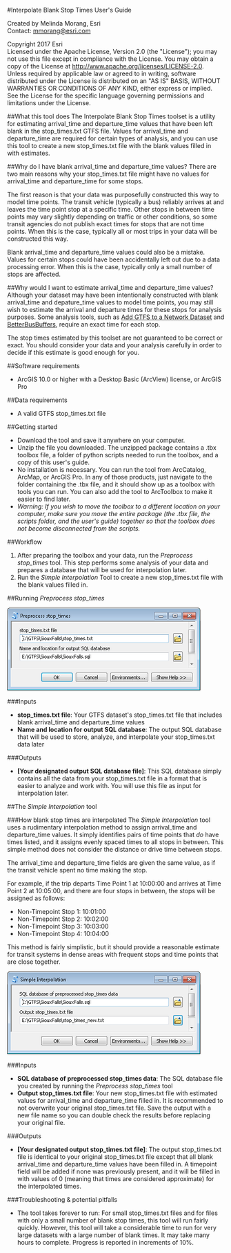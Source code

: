 #Interpolate Blank Stop Times User's Guide

Created by Melinda Morang, Esri  
Contact: <mmorang@esri.com>

Copyright 2017 Esri  
Licensed under the Apache License, Version 2.0 (the "License"); you may not use this file except in compliance with the License.  You may obtain a copy of the License at <http://www.apache.org/licenses/LICENSE-2.0>.  Unless required by applicable law or agreed to in writing, software distributed under the License is distributed on an "AS IS" BASIS, WITHOUT WARRANTIES OR CONDITIONS OF ANY KIND, either express or implied.  See the License for the specific language governing permissions and limitations under the License.

##What this tool does
The Interpolate Blank Stop Times toolset is a utility for estimating arrival_time and departure_time values that have been left blank in the stop_times.txt GTFS file.  Values for arrival_time and departure_time are required for certain types of analysis, and you can use this tool to create a new stop_times.txt file with the blank values filled in with estimates.

##Why do I have blank arrival_time and departure_time values?
There are two main reasons why your stop_times.txt file might have no values for arrival_time and departure_time for some stops.

The first reason is that your data was purposefully constructed this way to model time points.  The transit vehicle (typically a bus) reliably arrives at and leaves the time point stop at a specific time.  Other stops in between time points may vary slightly depending on traffic or other conditions, so some transit agencies do not publish exact times for stops that are not time points.  When this is the case, typically all or most trips in your data will be constructed this way.

Blank arrival_time and departure_time values could also be a mistake.  Values for certain stops could have been accidentally left out due to a data processing error.  When this is the case, typically only a small number of stops are affected.

##Why would I want to estimate arrival_time and departure_time values?
Although your dataset may have been intentionally constructed with blank arrival_time and depature_time values to model time points, you may still wish to estimate the arrival and departure times for these stops for analysis purposes.  Some analysis tools, such as [Add GTFS to a Network Dataset](http://www.arcgis.com/home/item.html?id=0fa52a75d9ba4abcad6b88bb6285fae1) and [BetterBusBuffers](http://www.arcgis.com/home/item.html?id=42e57c5ff9a0497f831f4fced087b9b0), require an exact time for each stop.

The stop times estimated by this toolset are not guaranteed to be correct or exact.  You should consider your data and your analysis carefully in order to decide if this estimate is good enough for you.

##Software requirements
- ArcGIS 10.0 or higher with a Desktop Basic (ArcView) license, or ArcGIS Pro

##Data requirements
- A valid GTFS stop_times.txt file

##Getting started
- Download the tool and save it anywhere on your computer.
- Unzip the file you downloaded.  The unzipped package contains a .tbx toolbox file, a folder of python scripts needed to run the toolbox, and a copy of this user's guide.
- No installation is necessary.  You can run the tool from ArcCatalog, ArcMap, or ArcGIS Pro.  In any of those products, just navigate to the folder containing the .tbx file, and it should show up as a toolbox with tools you can run.  You can also add the tool to ArcToolbox to make it easier to find later.
- *Warning: If you wish to move the toolbox to a different location on your computer, make sure you move the entire package (the .tbx file, the scripts folder, and the user's guide) together so that the toolbox does not become disconnected from the scripts.*

##Workflow
1. After preparing the toolbox and your data, run the *Preprocess stop_times* tool. This step performs some analysis of your data and prepares a database that will be used for interpolation later.
2. Run the *Simple Interpolation* Tool to create a new stop_times.txt file with the blank values filled in.

##Running *Preprocess stop_times*

![Screenshot of tool dialog](./images/Screenshot_PreprocessStopTimes_Dialog.png)

###Inputs
- **stop_times.txt file**:  Your GTFS dataset's stop_times.txt file that includes blank arrival_time and departure_time values
- **Name and location for output SQL database**: The output SQL database that will be used to store, analyze, and interpolate your stop_times.txt data later

###Outputs
- **[Your designated output SQL database file]**: This SQL database simply contains all the data from your stop_times.txt file in a format that is easier to analyze and work with.  You will use this file as input for interpolation later.

##The *Simple Interpolation* tool

###How blank stop times are interpolated
The *Simple Interpolation* tool uses a rudimentary interpolation method to assign arrival_time and departure_time values.  It simply identifies pairs of time points that *do* have times listed, and it assigns evenly spaced times to all stops in between.  This simple method does not consider the distance or drive time between stops.

The arrival_time and departure_time fields are given the same value, as if the transit vehicle spent no time making the stop.

For example, if the trip departs Time Point 1 at 10:00:00 and arrives at Time Point 2 at 10:05:00, and there are four stops in between, the stops will be assigned as follows:
- Non-Timepoint Stop 1: 10:01:00
- Non-Timepoint Stop 2: 10:02:00
- Non-Timepoint Stop 3: 10:03:00
- Non-Timepoint Stop 4: 10:04:00

This method is fairly simplistic, but it should provide a reasonable estimate for transit systems in dense areas with frequent stops and time points that are close together.

![Screenshot of tool dialog](./images/Screenshot_SimpleInterpolation_Dialog.png)

###Inputs
- **SQL database of preprocessed stop_times data**:  The SQL database file you created by running the *Preprocess stop_times* tool
- **Output stop_times.txt file**: Your new stop_times.txt file with estimated values for arrival_time and departure_time filled in.  It is recommended to not overwrite your original stop_times.txt file. Save the output with a new file name so you can double check the results before replacing your original file.

###Outputs
- **[Your designated output stop_times.txt file]**: The output stop_times.txt file is identical to your original stop_times.txt file except that all blank arrival_time and departure_time values have been filled in.  A timepoint field will be added if none was previously present, and it will be filled in with values of 0 (meaning that times are considered approximate) for the interpolated times.

###Troubleshooting & potential pitfalls
* The tool takes forever to run: For small stop_times.txt files and for files with only a small number of blank stop times, this tool will run fairly quickly.  However, this tool will take a considerable time to run for very large datasets with a large number of blank times.  It may take many hours to complete.  Progress is reported in  increments of 10%.